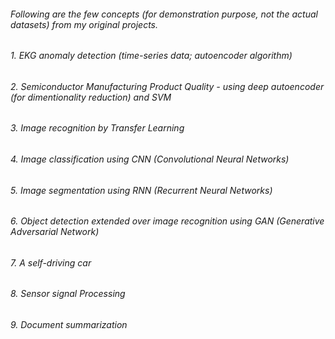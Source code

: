 ######  Following are the few concepts (for demonstration purpose, not the actual datasets) from my original projects.
######  1. EKG anomaly detection (time-series data; autoencoder algorithm)
######  2. Semiconductor Manufacturing Product Quality - using deep autoencoder (for dimentionality reduction) and SVM 
######  3. Image recognition by Transfer Learning
######  4. Image classification using CNN (Convolutional Neural Networks)
######  5. Image segmentation using RNN (Recurrent Neural Networks)
######  6. Object detection extended over image recognition using GAN (Generative Adversarial Network)
######  7. A self-driving car 
######  8. Sensor signal Processing
######  9. Document summarization 




